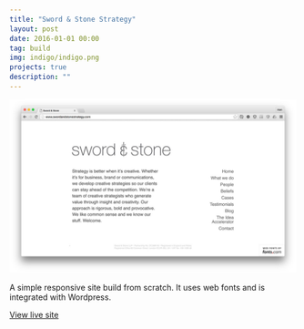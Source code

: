 ```yaml
---
title: "Sword & Stone Strategy"
layout: post
date: 2016-01-01 00:00
tag: build
img: indigo/indigo.png
projects: true
description: ""
---
```


![The Sword and Stone site](/assets/images/project_sword-and-stone.jpg)

A simple responsive site build from scratch. It uses web fonts and is integrated with Wordpress.

[View live site](http://swordandstonestrategy.com)